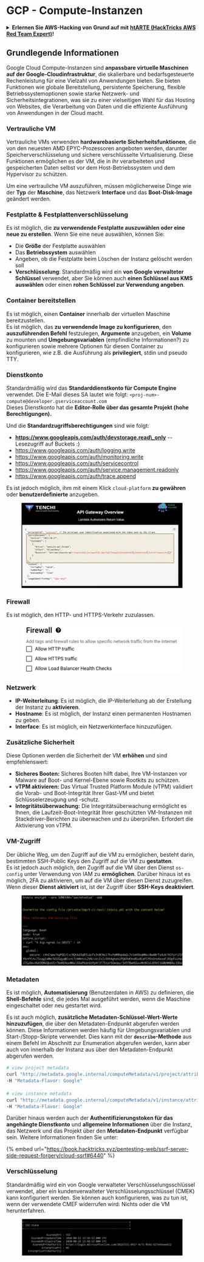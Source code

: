 # GCP - Compute-Instanzen

<details>

<summary><strong>Erlernen Sie AWS-Hacking von Grund auf mit</strong> <a href="https://training.hacktricks.xyz/courses/arte"><strong>htARTE (HackTricks AWS Red Team Expert)</strong></a><strong>!</strong></summary>

Andere Möglichkeiten, HackTricks zu unterstützen:

* Wenn Sie Ihr **Unternehmen in HackTricks beworben sehen möchten** oder **HackTricks als PDF herunterladen möchten**, überprüfen Sie die [**ABONNEMENTPLÄNE**](https://github.com/sponsors/carlospolop)!
* Holen Sie sich das [**offizielle PEASS & HackTricks-Merchandise**](https://peass.creator-spring.com)
* Entdecken Sie [**The PEASS Family**](https://opensea.io/collection/the-peass-family), unsere Sammlung exklusiver [**NFTs**](https://opensea.io/collection/the-peass-family)
* **Treten Sie der** 💬 [**Discord-Gruppe**](https://discord.gg/hRep4RUj7f) oder der [**Telegramm-Gruppe**](https://t.me/peass) bei oder **folgen** Sie uns auf **Twitter** 🐦 [**@hacktricks_live**](https://twitter.com/hacktricks_live)**.**
* **Teilen Sie Ihre Hacking-Tricks, indem Sie PRs an die** [**HackTricks**](https://github.com/carlospolop/hacktricks) und [**HackTricks Cloud**](https://github.com/carlospolop/hacktricks-cloud) Github-Repositories einreichen.

</details>

## Grundlegende Informationen

Google Cloud Compute-Instanzen sind **anpassbare virtuelle Maschinen auf der Google-Cloudinfrastruktur**, die skalierbare und bedarfsgesteuerte Rechenleistung für eine Vielzahl von Anwendungen bieten. Sie bieten Funktionen wie globale Bereitstellung, persistente Speicherung, flexible Betriebssystemoptionen sowie starke Netzwerk- und Sicherheitsintegrationen, was sie zu einer vielseitigen Wahl für das Hosting von Websites, die Verarbeitung von Daten und die effiziente Ausführung von Anwendungen in der Cloud macht.

### Vertrauliche VM

Vertrauliche VMs verwenden **hardwarebasierte Sicherheitsfunktionen**, die von den neuesten AMD EPYC-Prozessoren angeboten werden, darunter Speicherverschlüsselung und sichere verschlüsselte Virtualisierung. Diese Funktionen ermöglichen es der VM, die in ihr verarbeiteten und gespeicherten Daten selbst vor dem Host-Betriebssystem und dem Hypervisor zu schützen.

Um eine vertrauliche VM auszuführen, müssen möglicherweise Dinge wie der **Typ** der **Maschine**, das Netzwerk **Interface** und das **Boot-Disk-Image** geändert werden.

### Festplatte & Festplattenverschlüsselung

Es ist möglich, die **zu verwendende Festplatte auszuwählen oder eine neue zu erstellen**. Wenn Sie eine neue auswählen, können Sie:

* Die **Größe** der Festplatte auswählen
* Das **Betriebssystem** auswählen
* Angeben, ob die Festplatte beim Löschen der Instanz gelöscht werden soll
* **Verschlüsselung**: Standardmäßig wird ein **von Google verwalteter Schlüssel** verwendet, aber Sie können auch **einen Schlüssel aus KMS auswählen** oder einen **rohen Schlüssel zur Verwendung angeben**.

### Container bereitstellen

Es ist möglich, einen **Container** innerhalb der virtuellen Maschine bereitzustellen.\
Es ist möglich, das **zu verwendende Image zu konfigurieren**, den **auszuführenden Befehl** festzulegen, **Argumente** anzugeben, ein **Volume** zu mounten und **Umgebungsvariablen** (empfindliche Informationen?) zu konfigurieren sowie mehrere Optionen für diesen Container zu konfigurieren, wie z.B. die Ausführung als **privilegiert**, stdin und pseudo TTY.

### Dienstkonto

Standardmäßig wird das **Standarddienstkonto für Compute Engine** verwendet. Die E-Mail dieses SA lautet wie folgt: `<proj-num>-compute@developer.gserviceaccount.com`\
Dieses Dienstkonto hat die **Editor-Rolle über das gesamte Projekt (hohe Berechtigungen).**

Und die **Standardzugriffsberechtigungen** sind wie folgt:

* **https://www.googleapis.com/auth/devstorage.read\_only** -- Lesezugriff auf Buckets :)
* https://www.googleapis.com/auth/logging.write
* https://www.googleapis.com/auth/monitoring.write
* https://www.googleapis.com/auth/servicecontrol
* https://www.googleapis.com/auth/service.management.readonly
* https://www.googleapis.com/auth/trace.append

Es ist jedoch möglich, ihm mit einem Klick `cloud-platform` **zu gewähren** oder **benutzerdefinierte** anzugeben.

<figure><img src="../../../../.gitbook/assets/image (138).png" alt=""><figcaption></figcaption></figure>

### Firewall

Es ist möglich, den HTTP- und HTTPS-Verkehr zuzulassen.

<figure><img src="../../../../.gitbook/assets/image (137).png" alt=""><figcaption></figcaption></figure>

### Netzwerk

* **IP-Weiterleitung**: Es ist möglich, die IP-Weiterleitung ab der Erstellung der Instanz zu **aktivieren**.
* **Hostname**: Es ist möglich, der Instanz einen permanenten Hostnamen zu geben.
* **Interface**: Es ist möglich, ein Netzwerkinterface hinzuzufügen.

### Zusätzliche Sicherheit

Diese Optionen werden die Sicherheit der VM **erhöhen** und sind empfehlenswert:

* **Sicheres Booten:** Sicheres Booten hilft dabei, Ihre VM-Instanzen vor Malware auf Boot- und Kernel-Ebene sowie Rootkits zu schützen.
* **vTPM aktivieren:** Das Virtual Trusted Platform Module (vTPM) validiert die Vorab- und Boot-Integrität Ihrer Gast-VM und bietet Schlüsselerzeugung und -schutz.
* **Integritätsüberwachung:** Die Integritätsüberwachung ermöglicht es Ihnen, die Laufzeit-Boot-Integrität Ihrer geschützten VM-Instanzen mit Stackdriver-Berichten zu überwachen und zu überprüfen. Erfordert die Aktivierung von vTPM.

### VM-Zugriff

Der übliche Weg, um den Zugriff auf die VM zu ermöglichen, besteht darin, bestimmten SSH-Public Keys den Zugriff auf die VM zu **gestatten**.\
Es ist jedoch auch möglich, den Zugriff auf die VM über den Dienst `os-config` unter Verwendung von IAM zu **ermöglichen**. Darüber hinaus ist es möglich, 2FA zu aktivieren, um auf die VM über diesen Dienst zuzugreifen.\
Wenn dieser **Dienst aktiviert** ist, ist der Zugriff über **SSH-Keys deaktiviert**.

<figure><img src="../../../../.gitbook/assets/image (139).png" alt=""><figcaption></figcaption></figure>

### Metadaten

Es ist möglich, **Automatisierung** (Benutzerdaten in AWS) zu definieren, die **Shell-Befehle** sind, die jedes Mal ausgeführt werden, wenn die Maschine eingeschaltet oder neu gestartet wird.

Es ist auch möglich, **zusätzliche Metadaten-Schlüssel-Wert-Werte hinzuzufügen**, die über den Metadaten-Endpunkt abgerufen werden können. Diese Informationen werden häufig für Umgebungsvariablen und Start-/Stopp-Skripte verwendet. Dies kann mit der **`describe`-Methode** aus einem Befehl im Abschnitt zur Enumeration abgerufen werden, kann aber auch von innerhalb der Instanz aus über den Metadaten-Endpunkt abgerufen werden.
```bash
# view project metadata
curl "http://metadata.google.internal/computeMetadata/v1/project/attributes/?recursive=true&alt=text" \
-H "Metadata-Flavor: Google"

# view instance metadata
curl "http://metadata.google.internal/computeMetadata/v1/instance/attributes/?recursive=true&alt=text" \
-H "Metadata-Flavor: Google"
```
Darüber hinaus werden auch der **Authentifizierungstoken für das angehängte Dienstkonto** und **allgemeine Informationen** über die Instanz, das Netzwerk und das Projekt über den **Metadaten-Endpunkt** verfügbar sein. Weitere Informationen finden Sie unter:

{% embed url="https://book.hacktricks.xyz/pentesting-web/ssrf-server-side-request-forgery/cloud-ssrf#6440" %}

### Verschlüsselung

Standardmäßig wird ein von Google verwalteter Verschlüsselungsschlüssel verwendet, aber ein kundenverwalteter Verschlüsselungsschlüssel (CMEK) kann konfiguriert werden. Sie können auch konfigurieren, was zu tun ist, wenn der verwendete CMEF widerrufen wird: Nichts oder die VM herunterfahren.

<figure><img src="../../../../.gitbook/assets/image (140).png" alt=""><figcaption></figcaption></figure>
